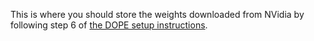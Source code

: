 This is where you should store the weights downloaded from NVidia by following
step 6 of [the DOPE setup instructions](
https://github.com/NVlabs/Deep_Object_Pose).